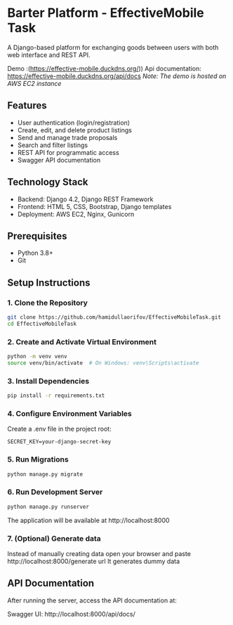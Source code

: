 # Barter Platform - EffectiveMobile Task

A Django-based platform for exchanging goods between users with both web interface and REST API.

Demo :(https://effective-mobile.duckdns.org/))
Api documentation: https://effective-mobile.duckdns.org/api/docs
*Note: The demo is hosted on AWS EC2 instance*

## Features

- User authentication (login/registration)
- Create, edit, and delete product listings
- Send and manage trade proposals
- Search and filter listings
- REST API for programmatic access
- Swagger API documentation

## Technology Stack

- Backend: Django 4.2, Django REST Framework
- Frontend: HTML 5, CSS, Bootstrap, Django templates
- Deployment: AWS EC2, Nginx, Gunicorn

## Prerequisites

- Python 3.8+
- Git

## Setup Instructions

### 1. Clone the Repository

```bash
git clone https://github.com/hamidullaorifov/EffectiveMobileTask.git
cd EffectiveMobileTask
```

### 2. Create and Activate Virtual Environment
```bash
python -m venv venv
source venv/bin/activate  # On Windows: venv\Scripts\activate
```
### 3. Install Dependencies
```bash
pip install -r requirements.txt
```
### 4. Configure Environment Variables
Create a .env file in the project root:
```dotenv
SECRET_KEY=your-django-secret-key
```

### 5. Run Migrations
```bash
python manage.py migrate
```

### 6. Run Development Server
```bash
python manage.py runserver
```
The application will be available at http://localhost:8000
### 7. (Optional) Generate data
Instead of manually creating data open your browser and paste http://localhost:8000/generate url
It generates dummy data
## API Documentation
After running the server, access the API documentation at:

Swagger UI: http://localhost:8000/api/docs/
